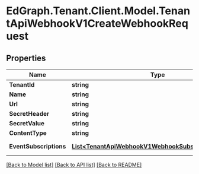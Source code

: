 # EdGraph.Tenant.Client.Model.TenantApiWebhookV1CreateWebhookRequest

## Properties

Name | Type | Description | Notes
------------ | ------------- | ------------- | -------------
**TenantId** | **string** |  | [optional] 
**Name** | **string** |  | [optional] 
**Url** | **string** |  | [optional] 
**SecretHeader** | **string** |  | [optional] 
**SecretValue** | **string** |  | [optional] 
**ContentType** | **string** |  | [optional] 
**EventSubscriptions** | [**List&lt;TenantApiWebhookV1WebhookSubscriberResponse&gt;**](TenantApiWebhookV1WebhookSubscriberResponse.md) |  | [optional] [readonly] 

[[Back to Model list]](../README.md#documentation-for-models) [[Back to API list]](../README.md#documentation-for-api-endpoints) [[Back to README]](../README.md)

